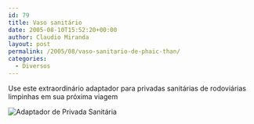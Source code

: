 ```yaml
---
id: 79
title: Vaso sanitário
date: 2005-08-10T15:52:20+00:00
author: Claudio Miranda
layout: post
permalink: /2005/08/vaso-sanitario-de-phaic-than/
categories:
  - Diversos
---
```

Use este extraordin&aacute;rio adaptador para privadas sanit&aacute;rias de rodovi&aacute;rias limpinhas em sua pr&oacute;xima viagem

![Adaptador de Privada Sanitária](http://www.jetlagtravel.com/phaic_tan/images/health_toilet.jpg)